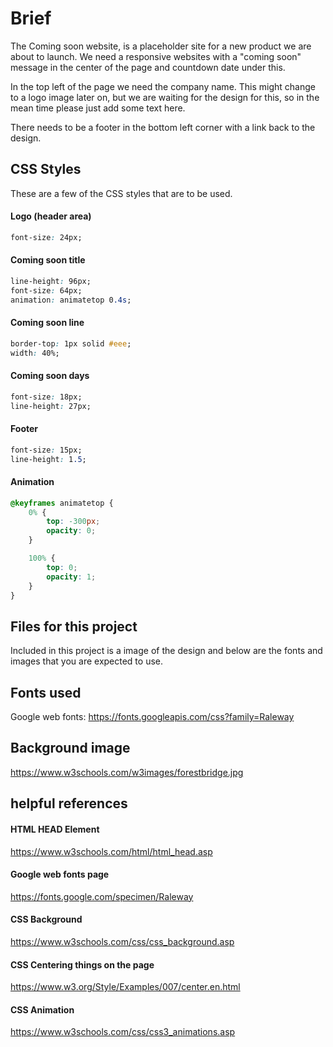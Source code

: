 # Brief
The Coming soon website, is a placeholder site for a new product we are about to 
launch. We need a responsive websites with a "coming soon" message in the center 
of the page and countdown date under this. 

In the top left of the page we need the company name. This might change to a 
logo image later on, but we are waiting for the design for this, so in the mean 
time please just add some text here.

There needs to be a footer in the bottom left corner with a link back to the 
design.

## CSS Styles
These are a few of the CSS styles that are to be used.

#### Logo (header area)
```css
font-size: 24px;
```

#### Coming soon title
```css
line-height: 96px;
font-size: 64px;
animation: animatetop 0.4s;
```

#### Coming soon line
```css
border-top: 1px solid #eee;
width: 40%;
```

#### Coming soon days
```css
font-size: 18px;
line-height: 27px;
```

#### Footer
```css
font-size: 15px;
line-height: 1.5;
```

#### Animation
```css
@keyframes animatetop {
    0% {
        top: -300px;
        opacity: 0;
    }

    100% {
        top: 0;
        opacity: 1;
    }
}
```


## Files for this project
Included in this project is a image of the design and below are the fonts and 
images that you are expected to use. 

## Fonts used
Google web fonts: 
https://fonts.googleapis.com/css?family=Raleway

## Background image
https://www.w3schools.com/w3images/forestbridge.jpg

## helpful references
#### HTML HEAD Element
https://www.w3schools.com/html/html_head.asp

#### Google web fonts page
https://fonts.google.com/specimen/Raleway

#### CSS Background
https://www.w3schools.com/css/css_background.asp

#### CSS Centering things on the page
https://www.w3.org/Style/Examples/007/center.en.html

#### CSS Animation
https://www.w3schools.com/css/css3_animations.asp
